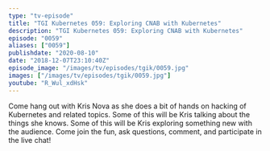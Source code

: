 ```yaml
---
type: "tv-episode"
title: "TGI Kubernetes 059: Exploring CNAB with Kubernetes"
description: "TGI Kubernetes 059: Exploring CNAB with Kubernetes"
episode: "0059"
aliases: ["0059"]
publishdate: "2020-08-10"
date: "2018-12-07T23:10:40Z"
episode_image: "/images/tv/episodes/tgik/0059.jpg"
images: ["/images/tv/episodes/tgik/0059.jpg"]
youtube: "R_Wul_xdHsk"
---
```


Come hang out with Kris Nova as she does a bit of hands on hacking of Kubernetes and related topics. Some of this will be Kris talking about the things she knows. Some of this will be Kris exploring something new with the audience. Come join the fun, ask questions, comment, and participate in the live chat!

